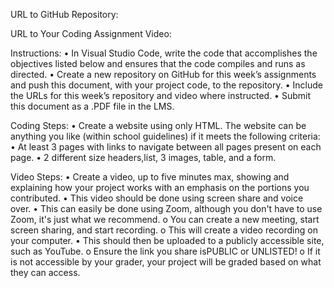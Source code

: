 
URL to GitHub Repository:

URL to Your Coding Assignment Video:

Instructions:
•	In Visual Studio Code, write the code that accomplishes the objectives listed below and ensures that the code compiles and runs as directed. 
•	Create a new repository on GitHub for this week’s assignments and push this document, with your project code, to the repository.
•	Include the URLs for this week’s repository and video where instructed.
•	Submit this document as a .PDF file in the LMS.

Coding Steps:
•	Create a website using only HTML. The website can be anything you like (within school guidelines) if it meets the following criteria:
•	At least 3 pages with links to navigate between all pages present on each page.
•	2 different size headers,list, 3 images, table, and a form.

Video Steps:
•	Create a video, up to five minutes max, showing and explaining how your project works with an emphasis on the portions you contributed. 
•	This video should be done using screen share and voice over. 
•	This can easily be done using Zoom, although you don't have to use Zoom, it's just what we recommend. 
o	You can create a new meeting, start screen sharing, and start recording. 
o	This will create a video recording on your computer. 
•	This should then be uploaded to a publicly accessible site, such as YouTube. 
o	Ensure the link you share isPUBLIC or UNLISTED!
o	If it is not accessible by your grader, your project will be graded based on what they can access.
